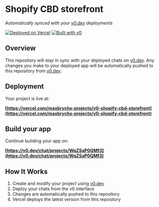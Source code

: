 # Shopify CBD storefront

*Automatically synced with your [v0.dev](https://v0.dev) deployments*

[![Deployed on Vercel](https://img.shields.io/badge/Deployed%20on-Vercel-black?style=for-the-badge&logo=vercel)](https://vercel.com/maxbrychs-projects/v0-shopify-cbd-storefront)
[![Built with v0](https://img.shields.io/badge/Built%20with-v0.dev-black?style=for-the-badge)](https://v0.dev/chat/projects/WqZSaP0QMf3)

## Overview

This repository will stay in sync with your deployed chats on [v0.dev](https://v0.dev).
Any changes you make to your deployed app will be automatically pushed to this repository from [v0.dev](https://v0.dev).

## Deployment

Your project is live at:

**[https://vercel.com/maxbrychs-projects/v0-shopify-cbd-storefront](https://vercel.com/maxbrychs-projects/v0-shopify-cbd-storefront)**

## Build your app

Continue building your app on:

**[https://v0.dev/chat/projects/WqZSaP0QMf3](https://v0.dev/chat/projects/WqZSaP0QMf3)**

## How It Works

1. Create and modify your project using [v0.dev](https://v0.dev)
2. Deploy your chats from the v0 interface
3. Changes are automatically pushed to this repository
4. Vercel deploys the latest version from this repository
